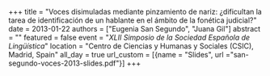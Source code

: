 +++
title = "Voces disimuladas mediante pinzamiento de nariz: ¿dificultan la tarea de identificación de un hablante en el ámbito de la fonética judicial?"
date = 2013-01-22
authors = ["Eugenia San Segundo", "Juana Gil"]
abstract = ""
featured = false
event = "*XLII Simposio de la Sociedad Española de Lingüística*"
location = "Centro de Ciencias y Humanas y Sociales (CSIC), Madrid, Spain"
all_day = true
url_custom = [{name = "Slides", url ="san-segundo-voces-2013-slides.pdf"}]
+++

